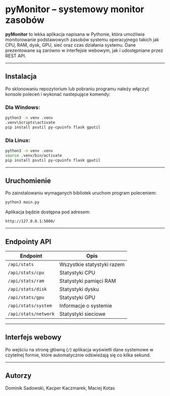 #  pyMonitor – systemowy monitor zasobów

**pyMonitor** to lekka aplikacja napisana w Pythonie, która umożliwia monitorowanie podstawowych zasobów systemu operacyjnego takich jak CPU, RAM, dysk, GPU, sieć oraz czas działania systemu. Dane prezentowane są zarówno w interfejsie webowym, jak i udostępniane przez REST API.

---

##  Instalacja
Po sklonowaniu repozytorium lub pobraniu programu należy włączyć konsole poleceń i wykonać nastepujące komendy:

###  Dla Windows:
```bash
python3 -m venv .venv
.venv\Scripts\activate
pip install psutil py-cpuinfo flask gputil
```

###  Dla Linux:
```bash
python3 -m venv .venv
source .venv/bin/activate
pip install psutil py-cpuinfo flask gputil
```

---

##  Uruchomienie
Po zainstalowaniu wymaganych bibliotek uruchom program poleceniem:

```bash
python3 main.py
```

Aplikacja będzie dostępna pod adresem:
```
http://127.0.0.1:5000/
```

---

##  Endpointy API

| Endpoint | Opis |
|---------|------|
| `/api/stats` | Wszystkie statystyki razem |
| `/api/stats/cpu` | Statystyki CPU |
| `/api/stats/ram` | Statystyki pamięci RAM |
| `/api/stats/disk` | Statystyki dysku |
| `/api/stats/gpu` | Statystyki GPU |
| `/api/stats/system` | Informacje o systemie |
| `/api/stats/network` | Statystyki sieciowe |

---

##  Interfejs webowy

Po wejściu na stronę główną (`/`) aplikacja wyświetli dane systemowe w czytelnej formie, które automatycznie odświeżają się co kilka sekund.

---

##  Autorzy
Dominik Sadowski, Kacper Kaczmarek, Maciej Kotas
